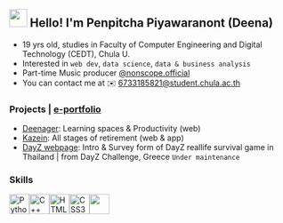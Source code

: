 <h2><img src="https://media.giphy.com/media/hvRJCLFzcasrR4ia7z/giphy.gif" width="32"> Hello! I'm Penpitcha Piyawaranont (Deena)</h2>

*   19 yrs old, studies in Faculty of Computer Engineering and Digital Technology (CEDT), Chula U.
*   Interested in `web dev`, `data science`, `data & business analysis`
*   Part-time Music producer [@nonscope.official](https://www.youtube.com/@nonscope.official)
*   You can contact me at ✉️ [6733185821@student.chula.ac.th](mailto:6733185821@student.chula.ac.th)
  
### Projects | [e-portfolio](https://e-portfolio.gitbook.io/cedt.intern01)
*   [Deenager](https://github.com/incluDna/Deenager_elements/): Learning spaces & Productivity (web)
*   [Kazein](https://github.com/incluDna/kazein.alpha): All stages of retirement (web & app)
*   [DayZ webpage](https://e-portfolio.gitbook.io/cedt.intern01/webs/dayz-webpage): Intro & Survey form of DayZ reallife survival game in Thailand | from DayZ Challenge, Greece `Under maintenance`
  
### Skills
<p align="left">
<a href="https://www.python.org/" target="_blank" rel="noreferrer"><img src="https://raw.githubusercontent.com/danielcranney/readme-generator/main/public/icons/skills/python-colored.svg" width="36" height="36" alt="Python" /></a><a href="https://docs.microsoft.com/en-us/cpp/?view=msvc-170" target="_blank" rel="noreferrer"><img src="https://raw.githubusercontent.com/danielcranney/readme-generator/main/public/icons/skills/cplusplus-colored.svg" width="36" height="36" alt="C++" /></a><a href="https://developer.mozilla.org/en-US/docs/Glossary/HTML5" target="_blank" rel="noreferrer"><img src="https://raw.githubusercontent.com/danielcranney/readme-generator/main/public/icons/skills/html5-colored.svg" width="36" height="36" alt="HTML5" /></a><a href="https://www.w3.org/TR/CSS/#css" target="_blank" rel="noreferrer"><img src="https://raw.githubusercontent.com/danielcranney/readme-generator/main/public/icons/skills/css3-colored.svg" width="36" height="36" alt="CSS3" /></a><img src="https://user-images.githubusercontent.com/25181517/117447155-6a868a00-af3d-11eb-9cfe-245df15c9f3f.png" width="36" height="36"></a>
</p>
